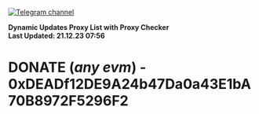 [![Telegram channel](https://img.shields.io/endpoint?url=https://runkit.io/damiankrawczyk/telegram-badge/branches/master?url=https://t.me/n4z4v0d)](https://t.me/n4z4v0d) 

**Dynamic Updates Proxy List with Proxy Checker**  
**Last Updated: 21.12.23 07:56**

# DONATE (_any evm_) - 0xDEADf12DE9A24b47Da0a43E1bA70B8972F5296F2
